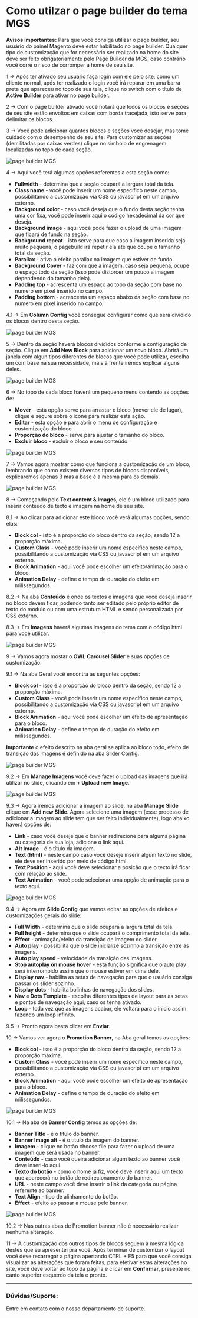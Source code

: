 # Como utilzar o page builder do tema MGS

**Avisos importantes:**
Para que você consiga utilizar o page builder, seu usuário do painel Magento deve estar habilitado no page builder.
Qualquer tipo de customização que for necessário ser realizado na home do site deve ser feito obrigatóriamente pelo Page Builder da MGS, caso contrário você corre o risco de corromper a home de seu site.

1 -> Após ter ativado seu usuário faça login com ele pelo site, como um cliente normal, após ter realizado o login você irá reparar em uma barra preta que apareceu no topo de sua tela, clique no switch com o título de **Active Builder** para ativar no page builder.

2 -> Com o page builder ativado você notará que todos os blocos e seções de seu site estão envoltos em caixas com borda tracejada, isto serve para delimitar os blocos.

3 -> Você pode adicionar quantos blocos e seções você desejar, mas tome cuidado com o desempenho de seu site. Para customizar as seções (demilitadas por caixas verdes) clique no simbolo de engrenagem localizadas no topo de cada seção.

![page builder MGS](https://github.com/Oficina-do-Dev/Tutoriais/blob/main/Magento_2/056%20-%20Como%20utilizar%20o%20Page%20builder%20do%20tema%20MGS/images/image1.png)

4 -> Aqui você terá algumas opções referentes a esta seção como:

- **Fullwidth** - determina que a seção ocupará a largura total da tela.
- **Class name** - você pode inserir um nome específico neste campo, possibilitando a customização via CSS ou javascript em um arquivo externo.
- **Background color** - caso você deseja que o fundo desta seção tenha uma cor fixa, você pode inserir aqui o código hexadecimal da cor que deseja.
- **Background image** - aqui você pode fazer o upload de uma imagem que ficará de fundo na seção.
- **Background repeat** - isto serve para que caso a imagem inserida seja muito pequena, o pagebuild irá repetir ela até que ocupe o tamanho total da seção.
- **Parallax** - ativa o efeito parallax na imagem que estiver de fundo.
- **Background Cover** - faz com que a imagem, caso seja pequena, ocupe o espaço todo da seção (isso pode distorcer um pouco a imagem dependendo do tamanho dela).
- **Padding top** - acrescenta um espaço ao topo da seção com base no numero em pixel inserido no campo.
- **Padding bottom** - acrescenta um espaço abaixo da seção com base no numero em pixel inserido no campo.

4.1 -> Em **Column Config** você consegue configurar como que será dividido os blocos dentro desta seção.

![page builder MGS](https://github.com/Oficina-do-Dev/Tutoriais/blob/main/Magento_2/056%20-%20Como%20utilizar%20o%20Page%20builder%20do%20tema%20MGS/images/image2.png)

5 -> Dentro da seção haverá blocos divididos conforme a configuração de seção. Clique em **Add New Block** para adicionar um novo bloco. Abrirá um janela com algun tipos diferentes de blocos que você pode utilizar, escolha um com base na sua necessidade, mais à frente iremos explicar alguns deles.

![page builder MGS](https://github.com/Oficina-do-Dev/Tutoriais/blob/main/Magento_2/056%20-%20Como%20utilizar%20o%20Page%20builder%20do%20tema%20MGS/images/image3.png)

6 -> No topo de cada bloco haverá um pequeno menu contendo as opções de:

- **Mover** - esta opção serve para arrastar o bloco (mover ele de lugar), clique e segure sobre o ícone para realizar esta ação.
- **Editar** - esta opção é para abrir o menu de configuração e customização do bloco.
- **Proporção do bloco** - serve para ajustar o tamanho do bloco.
- **Excluir bloco** - excluir o bloco e seu conteúdo.

![page builder MGS](https://github.com/Oficina-do-Dev/Tutoriais/blob/main/Magento_2/056%20-%20Como%20utilizar%20o%20Page%20builder%20do%20tema%20MGS/images/image4.png)

7 -> Vamos agora mostrar como que funciona a customização de um bloco, lembrando que como existem diversos tipos de blocos disponíveis, explicaremos apenas 3 mas a base é a mesma para os demais.

![page builder MGS](https://github.com/Oficina-do-Dev/Tutoriais/blob/main/Magento_2/056%20-%20Como%20utilizar%20o%20Page%20builder%20do%20tema%20MGS/images/image5.png)

8 -> Começando pelo **Text content & Images**, ele é um bloco utilizado para inserir conteúdo de texto e imagem na home de seu site. 

8.1 -> Ao clicar para adicionar este bloco você verá algumas opções, sendo elas:

- **Block col** - isto é a proporção do bloco dentro da seção, sendo 12 a proporção máxima.
- **Custom Class** - você pode inserir um nome específico neste campo, possibilitando a customização via CSS ou javascript em um arquivo externo.
- **Block Animation** - aqui você pode escolher um efeito/animação para o bloco.
- **Animation Delay** - define o tempo de duração do efeito em milissegundos.

8.2 -> Na aba **Conteúdo** é onde os textos e imagens que você deseja inserir no bloco devem ficar, podendo tanto ser editado pelo próprio editor de texto do modulo ou com uma estrutura HTML e sendo personalizada por CSS externo.

8.3 -> Em **Imagens** haverá algumas imagens do tema com o código html para você utilizar.

![page builder MGS](https://github.com/Oficina-do-Dev/Tutoriais/blob/main/Magento_2/056%20-%20Como%20utilizar%20o%20Page%20builder%20do%20tema%20MGS/images/image6.png)

9 -> Vamos agora mostar o **OWL Carousel Slider** e suas opções de customização.

9.1 -> Na aba Geral você encontra as seguntes opções:

- **Block col** - isso é a proporção do bloco dentro da seção, sendo 12 a proporção máxima.
- **Custom Class** - você pode inserir um nome específico neste campo, possibilitando a customização via CSS ou javascript em um arquivo externo.
- **Block Animation** - aqui você pode escolher um efeito de apresentação para o bloco.
- **Animation Delay** - define o tempo de duração do efeito em milissegundos.

**Importante** o efeito descrito na aba geral se aplica ao bloco todo, efeito de transição das imagens é definido na aba Slider Config.

![page builder MGS](https://github.com/Oficina-do-Dev/Tutoriais/blob/main/Magento_2/056%20-%20Como%20utilizar%20o%20Page%20builder%20do%20tema%20MGS/images/image7.1.png)

9.2 -> Em **Manage Imagens** você deve fazer o upload das imagens que irá utilizar no slide, clicando em **+ Upload new Image**.

![page builder MGS](https://github.com/Oficina-do-Dev/Tutoriais/blob/main/Magento_2/056%20-%20Como%20utilizar%20o%20Page%20builder%20do%20tema%20MGS/images/image7.2.png)

9.3 -> Agora iremos adicionar a imagem ao slide, na aba **Manage Slide** clique em **Add new Slide**. Agora selecione uma imagem (esse processo de adicionar a imagem ao slide tem que ser feito individualmente), logo abaixo haverá opções de:

- **Link** - caso você deseje que o banner redirecione para alguma página ou categoria de sua loja, adicione o link aqui.
- **Alt Image** - é o título da imagem.
- **Text (html)** - neste campo caso você deseje inserir algum texto no slide, ele deve ser inserido por meio de código html.
- **Text Position** - aqui você deve selecionar a posição que o texto irá ficar com relação ao slide.
- **Text Animation** - você pode selecionar uma opção de animação para o texto aqui.

![page builder MGS](https://github.com/Oficina-do-Dev/Tutoriais/blob/main/Magento_2/056%20-%20Como%20utilizar%20o%20Page%20builder%20do%20tema%20MGS/images/image7.3.png)

9.4 -> Agora em **Slide Config** que vamos editar as opções de efeitos e customizações gerais do slide:

- **Full Width** - determina que o slide ocupará a largura total da tela.
- **Full height** - determina que o slide ocupará o comprimento total da tela.
- **Effect** - animação/efeito da transição de imagem do slider.
- **Auto play** - possibilita que o slide inicialize sozinho a transição entre as imagens.
- **Auto play speed** - velocidade da transição das imagens.
- **Stop autoplay on mouse hover** - esta função significa que o auto play será interrompido assim que o mouse estiver em cima dele.
- **Display nav** - habilita as setas de navegação para que o usuário consiga passar os slider sozinho.
- **Display dots** - habilita bolinhas de navegação dos slides.
- **Nav e Dots Template** - escolha diferentes tipos de layout para as setas e pontos de navegação aqui, caso os tenha ativado.
- **Loop** - toda vez que as imagens acabar, ele voltará para o inicio assim fazendo um loop infinito.

9.5 -> Pronto agora basta clicar em **Enviar**.

10 -> Vamos ver agora o **Promotion Banner**, na Aba geral temos as opções:

- **Block col** - isso é a proporção do bloco dentro da seção, sendo 12 a proporção máxima.
- **Custom Class** - você pode inserir um nome específico neste campo, possibilitando a customização via CSS ou javascript em um arquivo externo.
- **Block Animation** - aqui você pode escolher um efeito de apresentação para o bloco.
- **Animation Delay** - define o tempo de duração do efeito em milissegundos.

![page builder MGS](https://github.com/Oficina-do-Dev/Tutoriais/blob/main/Magento_2/056%20-%20Como%20utilizar%20o%20Page%20builder%20do%20tema%20MGS/images/image8.png)

10.1 -> Na aba de **Banner Config** temos as opções de:

- **Banner Title** - é o título do banner.
- **Banner Image alt** - é o título da imagem do banner.
- **Imagem** - clique no botão choose file para fazer o upload de uma imagem que será usada no banner.
- **Conteúdo** - caso você queira adicionar algum texto ao banner você deve inseri-lo aqui.
- **Texto do botão** - como o nome já fiz, você deve inserir aqui um texto que aparecerá no botão de redirecionamento do banner.
- **URL** - neste campo você deve inserir o link da categoria ou página referente ao banner.
- **Text Align** - tipo de alinhamento do botão.
- **Effect** - efeito ao passar a mouse pele banner.

![page builder MGS](https://github.com/Oficina-do-Dev/Tutoriais/blob/main/Magento_2/056%20-%20Como%20utilizar%20o%20Page%20builder%20do%20tema%20MGS/images/image8.1.png)

10.2 -> Nas outras abas de Promotion banner não é necessário realizar nenhuma alteração.

11 -> A customização dos outros tipos de blocos seguem a mesma lógica destes que eu apresentei pra você. Após terminar de customizar o layout você deve recarregar a página apertando CTRL + F5 para que você consiga visualizar as alterações que foram feitas, para efetivar estas alterações no site, você deve voltar ao topo da página e clicar em **Confirmar**, presente no canto superior esquerdo da tela e pronto.

<hr>

### Dúvidas/Suporte: 
Entre em contato com o nosso departamento de suporte.
